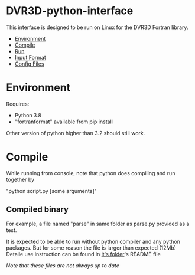 # DVR3D-python-interface
This interface is designed to be run on Linux for the DVR3D Fortran library.

* [Environment](#environment)
* [Compile](#compile)
* [Run](/DVR3Dinterface/)
* [Input Format](/DVR3Dinterface/input/)
* [Config Files](/DVR3Dinterface/configs/)


# Environment
Requires:
* Python 3.8
* "fortranformat" available from pip install

Other version of python higher than 3.2 should still work.

# Compile
While running from console, note that python does compiling and run together by 

"python script.py [some arguments]"

## Compiled binary
For example, a file named "parse" in same folder as parse.py provided as a test.

It is expected to be able to run without python compiler and any python packages. But for some reason the file is larger than expected (12Mb)
Detaile use instruction can be found in [it's folder](/DVR3Dinterface/)'s README file

*Note that these files are not always up to date*

